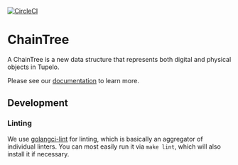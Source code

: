 [![CircleCI](https://circleci.com/gh/quorumcontrol/chaintree.svg?style=svg&circle-token=b95375eb9c02ba6b724520a81a23a5be1fd45063)](https://circleci.com/gh/quorumcontrol/chaintree)

# ChainTree

A ChainTree is a new data structure that represents both digital and physical objects in Tupelo.

Please see our [documentation](https://docs.quorumcontrol.com/docs/chaintree.html) to learn more.

## Development
### Linting
We use [golangci-lint](https://github.com/golangci/golangci-lint) for linting, which is
basically an aggregator of individual linters. You can most easily run it via `make lint`,
which will also install it if necessary.
